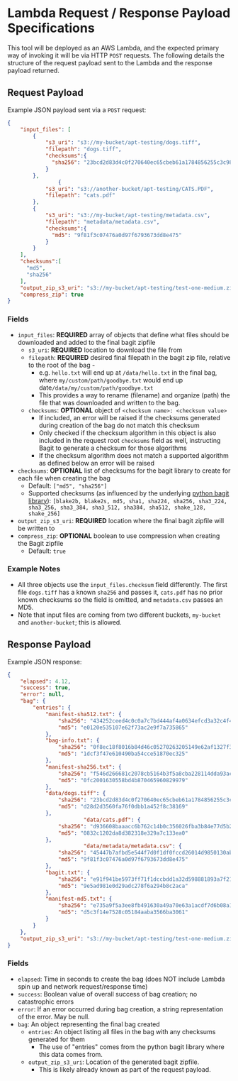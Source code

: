 # Lambda Request / Response Payload Specifications

This tool will be deployed as an AWS Lambda, and the expected primary way of invoking it will be via HTTP `POST` requests.  The following details the structure of the request payload sent to the Lambda and the response payload returned.

## Request Payload

Example JSON payload sent via a `POST` request:
```json
{
    "input_files": [
        {
            "s3_uri": "s3://my-bucket/apt-testing/dogs.tiff",
            "filepath": "dogs.tiff",            
            "checksums":{
              "sha256": "23bcd2d83d4c0f270640ec65cbeb61a1784856255c3c98dd25ec340453458348s",
            }
        },
				{
            "s3_uri": "s3://another-bucket/apt-testing/CATS.PDF",
            "filepath": "cats.pdf"            
        },
        {
            "s3_uri": "s3://my-bucket/apt-testing/metadata.csv",
            "filepath": "metadata/metadata.csv",            
            "checksums":{
              "md5": "9f81f3c07476a0d97f6793673dd8e475"
            }
        }
    ],
    "checksums":[
      "md5",
      "sha256"
    ],
    "output_zip_s3_uri": "s3://my-bucket/apt-testing/test-one-medium.zip",
    "compress_zip": true
}
```
### Fields

- `input_files`: **REQUIRED** array of objects that define what files should be downloaded and added to the final bagit zipfile
  - `s3_uri`: **REQUIRED** location to download the file from
  - `filepath`: **REQUIRED** desired final filepath in the bagit zip file, relative to the root of the bag    - 
    - e.g. `hello.txt` will end up at `/data/hello.txt` in the final bag, where `my/custom/path/goodbye.txt` would end up date`/data/my/custom/path/goodbye.txt`
    - This provides a way to rename (filename) and organize (path) the file that was downloaded and written to the bag.
  - `checksums`: **OPTIONAL** object of `<checksum name>: <checksum value>`
    - If included, an error will be raised if the checksums generated during creation of the bag do not match this checksum
    - Only checked if the checksum algorithm in this object is also included in the request root `checksums` field as well, instructing Bagit to generate a checksum for those algorithms
    - If the checksum algorithm does not match a supported algorithm as defined below an error will be raised
- `checksums`: **OPTIONAL** list of checksums for the bagit library to create for each file when creating the bag
  - Default: `["md5", "sha256"]`
  - Supported checksums (as influenced by the underlying [python bagit library](https://github.com/LibraryOfCongress/bagit-python)): `[blake2b, blake2s, md5, sha1, sha224, sha256, sha3_224, sha3_256, sha3_384, sha3_512, sha384, sha512, shake_128, shake_256]`
- `output_zip_s3_uri`: **REQUIRED** location where the final bagit zipfile will be written to
- `compress_zip`: **OPTIONAL** boolean to use compression when creating the Bagit zipfile
  - Default: `true`

### Example Notes

- All three objects use the `input_files.checksum` field differently.  The first file `dogs.tiff` has a known `sha256` and passes it, `cats.pdf` has no prior known checksums so the field is omitted, and `metadata.csv` passes an MD5.
- Note that input files are coming from two different buckets, `my-bucket` and `another-bucket`; this is allowed.

## Response Payload

Example JSON response:
```json
{
    "elapsed": 4.12,
    "success": true,
    "error": null,
    "bag": {
        "entries": {
            "manifest-sha512.txt": {
                "sha256": "434252ceed4c0c0a7c7bd444af4a0634efcd3a32c4f46d8ff68d9ecc5fc184fe",
                "md5": "e0120e535107e62f73ac2e9f7a735865"
            },
            "bag-info.txt": {
                "sha256": "0f8ec18f8016b84d46c05270263205149e62af1327f3ea23a91c0e493b6f4194",
                "md5": "1dcf3f47e610490ba54cce51870ec325"
            },
            "manifest-sha256.txt": {
                "sha256": "f546d266681c2078cb5164b3f5a8cba228114dda93acc719a27a60eae74e8a3f",
                "md5": "0fc2001630558bd4b870465960829979"
            },
            "data/dogs.tiff": {
                "sha256": "23bcd2d83d4c0f270640ec65cbeb61a1784856255c3c98dd25ec340453458348",
                "md5": "d28d2d3560fa76f0dbb1a452f8c38169"
            },
						"data/cats.pdf": {
                "sha256": "d936608baaacc6b762c14b0c356026fba3b84e77d5b22e86f2fc29d3da09c675",
                "md5": "0832c1202da8d382318e329a7c133ea0"
            },
						"data/metadata/metadata.csv": {
                "sha256": "45447b7afbd5e544f7d0f1df0fccd26014d9850130abd3f020b89ff96b82079f",
                "md5": "9f81f3c07476a0d97f6793673dd8e475"
            },
            "bagit.txt": {
                "sha256": "e91f941be5973ff71f1dccbdd1a32d598881893a7f21be516aca743da38b1689",
                "md5": "9e5ad981e0d29adc278f6a294b8c2aca"
            },
            "manifest-md5.txt": {
                "sha256": "e735a9f5a3ee8fb491630a49a70e63a1acdf7d6b08a1763f329e82ff5956b212",
                "md5": "d5c3f14e7528c05184aaba3566ba3061"
            }
        }
    },
    "output_zip_s3_uri": "s3://my-bucket/apt-testing/test-one-medium.zip"
}
```

### Fields

- `elapsed`: Time in seconds to create the bag (does NOT include Lambda spin up and network request/response time)
- `success`: Boolean value of overall success of bag creation; no catastrophic errors
- `error`: If an error occurred during bag creation, a string representation of the error.  May be null.
- `bag`: An object representing the final bag created
  - `entries`: An object listing all files in the bag with any checksums generated for them
    - The use of "entries" comes from the python bagit library where this data comes from.
  - `output_zip_s3_uri`: Location of the generated bagit zipfile.
    - This is likely already known as part of the request payload.